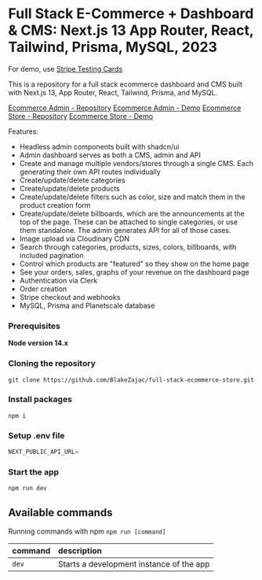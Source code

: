 # Full Stack E-Commerce + Dashboard & CMS: Next.js 13 App Router, React, Tailwind, Prisma, MySQL, 2023

For demo, use [Stripe Testing Cards](https://stripe.com/docs/testing)

This is a repository for a full stack ecommerce dashboard and CMS built with Next.js 13, App Router, React, Tailwind, Prisma, and MySQL.

[Ecommerce Admin - Repository](https://github.com/BlakeZajac/full-stack-ecommerce-admin)
[Ecommerce Admin - Demo](https://full-stack-ecommerce-admin.vercel.app/)
[Ecommerce Store - Repository](https://github.com/BlakeZajac/full-stack-ecommerce-store)
[Ecommerce Store - Demo](https://full-stack-ecommerce-store-bay.vercel.app/)

Features:

- Headless admin components built with shadcn/ui
- Admin dashboard serves as both a CMS, admin and API
- Create and manage multiple vendors/stores through a single CMS. Each generating their own API routes individually
- Create/update/delete categories
- Create/update/delete products
- Create/update/delete filters such as color, size and match them in the product creation form
- Create/update/delete billboards, which are the announcements at the top of the page. These can be attached to single categories, or use them standalone. The admin generates API for all of those cases.
- Image upload via Cloudinary CDN
- Search through categories, products, sizes, colors, billboards, with included pagination
- Control which products are "featured" so they show on the home page
- See your orders, sales, graphs of your revenue on the dashboard page
- Authentication via Clerk
- Order creation
- Stripe checkout and webhooks
- MySQL, Prisma and Planetscale database

### Prerequisites

**Node version 14.x**

### Cloning the repository

```shell
git clone https://github.com/BlakeZajac/full-stack-ecommerce-store.git
```

### Install packages

```shell
npm i
```

### Setup .env file

```js
NEXT_PUBLIC_API_URL=
```

### Start the app

```shell
npm run dev
```

## Available commands

Running commands with npm `npm run [command]`

| command | description                              |
| :------ | :--------------------------------------- |
| `dev`   | Starts a development instance of the app |

